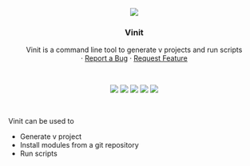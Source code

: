 <p align="center">
  <img src="https://i.imgur.com/xs4pUIG.png" aly="logo">
  <h3 align="center">Vinit</h3>

  <p align="center">
    Vinit is a command line tool to generate v projects and run scripts
    <br />
<!--     <a href="https://python-polyglot.netlify.app/">📖 Documentation</a> -->
    ·
    <a href="https://github.com/pranavbaburaj/vinit/issues">Report a Bug</a>
    ·
    <a href="https://github.com/pranavbaburaj/vinit/pulls">Request Feature</a>
  </p>
  <br>
  <p align="center">
    <img src="https://img.shields.io/discord/808537055177080892.svg">
    <img src="https://badges.frapsoft.com/os/v1/open-source.svg?v=103">
    <img src="https://img.shields.io/github/last-commit/pranavbaburaj/vinit">
    <a href="https://twitter.com/intent/tweet?text=Vinit,%20a%20command%20line%20tool%20to%20generate%20v%20projects%20and%20run%20scripts&url=https://github.com/pranavbaburaj/vinit&via=baburaj_pranav&hashtags=developers,polyglot,language"><img src="https://img.shields.io/twitter/url/http/shields.io.svg?style=social"></a>
    <img src="https://tokei.rs/b1/github/pranavbaburaj/vinit">
  </p>

  <br />
</p>

Vinit can be used to

 - Generate v project
 - Install modules from a git repository
 - Run scripts
